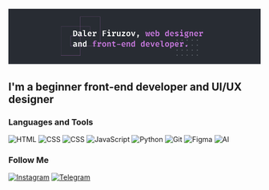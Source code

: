 ![Header](https://github.com/dalercreates/dalercreates/blob/main/assets/header.png) 

## I'm a beginner front-end developer and UI/UX designer

### Languages and Tools
![HTML](https://img.shields.io/badge/-HTML-282c33?style=for-the-badge&logo=html5)
![CSS](https://img.shields.io/badge/-CSS-282c33?style=for-the-badge&logo=css3)
![CSS](https://img.shields.io/badge/-SCSS-282c33?style=for-the-badge&logo=sass)
![JavaScript](https://img.shields.io/badge/-JavaScript-282c33?style=for-the-badge&logo=JavaScript)
![Python](https://img.shields.io/badge/-Python-282c33?style=for-the-badge&logo=Python)
![Git](https://img.shields.io/badge/-git-282c33?style=for-the-badge&logo=git)
![Figma](https://img.shields.io/badge/-Figma-282c33?style=for-the-badge&logo=figma)
![AI](https://img.shields.io/badge/-AI-282c33?style=for-the-badge&logo=Adobeillustrator)

### Follow Me
[![Instagram](https://img.shields.io/badge/-Instagram-282c33?style=for-the-badge&logo=Instagram)](https://www.instagram.com/dalercreates/)
[![Telegram](https://img.shields.io/badge/-Telegram-282c33?style=for-the-badge&logo=Telegram)](https://t.me/dalercreates)
